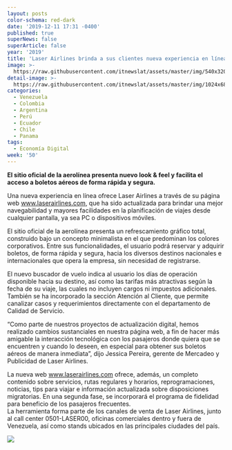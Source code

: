 ```yaml
---
layout: posts
color-schema: red-dark
date: '2019-12-11 17:31 -0400'
published: true
superNews: false
superArticle: false
year: '2019'
title: 'Laser Airlines brinda a sus clientes nueva experiencia en línea '
image: >-
  https://raw.githubusercontent.com/itnewslat/assets/master/img/540x320/Laserp.jpg
detail-image: >-
  https://raw.githubusercontent.com/itnewslat/assets/master/img/1024x680/Laserg.jpg
categories:
  - Venezuela
  - Colombia
  - Argentina
  - Perú
  - Ecuador
  - Chile
  - Panama
tags:
  - Economía Digital
week: '50'
---
```

**El sitio oficial de la aerolínea presenta nuevo look & feel y facilita el acceso a boletos aéreos de forma rápida y segura.**

Una nueva experiencia en línea ofrece Laser Airlines a través de su página web www.laserairlines.com, que ha sido actualizada para brindar una mejor navegabilidad y mayores facilidades en la planificación de viajes desde cualquier pantalla, ya sea PC o dispositivos móviles.

El sitio oficial de la aerolínea presenta un refrescamiento gráfico total, construido bajo un concepto minimalista en el que predominan los colores corporativos. Entre sus funcionalidades, el usuario podrá reservar y adquirir boletos, de forma rápida y segura, hacia los diversos destinos nacionales e internacionales que opera la empresa, sin necesidad de registrarse. 

El nuevo buscador de vuelo indica al usuario los días de operación disponible hacia su destino, así como las tarifas más atractivas según la fecha de su viaje, las cuales no incluyen cargos ni impuestos adicionales.
También se ha incorporado la sección Atención al Cliente, que permite canalizar casos y requerimientos directamente con el departamento de Calidad de Servicio.

“Como parte de nuestros proyectos de actualización digital, hemos realizado cambios sustanciales en nuestra página web, a fin de hacer más amigable la interacción tecnológica con los pasajeros donde quiera que se encuentren y cuando lo deseen, en especial para obtener sus boletos aéreos de manera inmediata”, dijo Jessica Pereira, gerente de Mercadeo y Publicidad de Laser Airlines.

La nueva web www.laserairlines.com ofrece, además, un completo contenido sobre servicios, rutas regulares y horarios, reprogramaciones, noticias, tips para viajar e información actualizada sobre disposiciones migratorias. En una segunda fase, se incorporará el programa de fidelidad para beneficio de los pasajeros frecuentes.  
La herramienta forma parte de los canales de venta de Laser Airlines, junto al call center 0501-LASER00, oficinas comerciales dentro y fuera de Venezuela, así como stands ubicados en las principales ciudades del país.
 
![](http://www.ciberespacio.com.ve/wp-content/uploads/2019/12/laserairlines.com_.jpg)